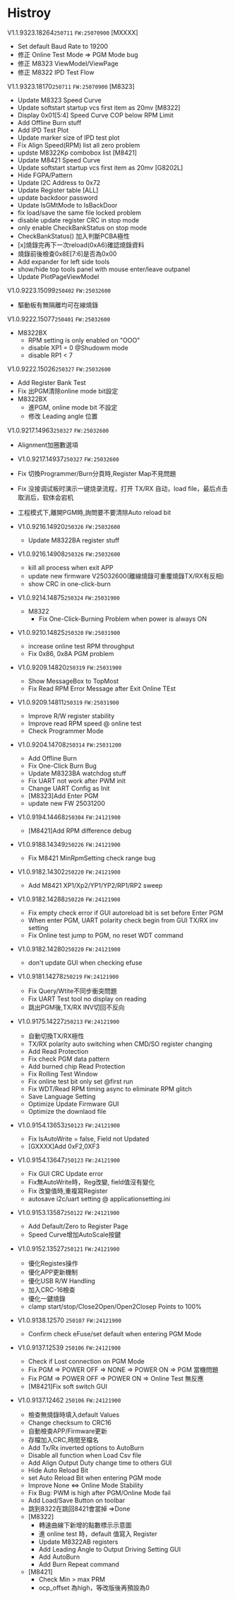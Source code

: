 # Histroy

V1.1.9323.18264`250711`
`FW:25070900`
[MXXXX]
- Set default Baud Rate to 19200
- 修正 Online Test Mode => PGM Mode bug
- 修正 M8323 ViewModel/ViewPage
- 修正 M8322 IPD Test Flow

V1.1.9323.18170`250711`
`FW:25070900`
[M8323]
- Update M8323 Speed Curve
- Update softstart startup vcs first item as 20mv
[M8322]
- Display 0x01[5:4] Speed Curve COP below RPM Limit
- Add Offline Burn stuff
- Add IPD Test Plot
- Update marker size of IPD test plot 
- Fix Align Speed(RPM) list all zero problem
- updste M8322Kp combobox list
[M8421]
- Update M8421 Speed Curve
- Update softstart startup vcs first item as 20mv
[G8202L]
- Hide FGPA/Pattern  
- Update I2C Address to 0x72
- Update Register table
[ALL]
- update backdoor password  
- Update  IsGMtMode to IsBackDoor  
- fix load/save the same file locked problem
- disable update register CRC in stop mode
- only enable CheckBankStatus on stop mode
- CheckBankStatus() 加入判斷PCBA極性
- [x]燒錄完再下一次reload(0xA6)確認燒錄資料
- 燒錄前後檢查0x8E[7:6]是否為0x00
- Add expander for left side tools
- show/hide top tools panel with mouse enter/leave outpanel
- Update PlotPageViewModel

V1.0.9223.15099`250402`
`FW:25032600`
 - 驅動板有無隔離均可在線燒錄

V1.0.9222.15077`250401`
`FW:25032600`
- M8322BX
  - RPM setting is only enabled on "OOO"
  - disable XP1 = 0 @Shudowm mode
  - disable RP1 < 7 

V1.0.9222.15026`250327`
`FW:25032600`
- Add Register Bank Test
- Fix 出PGM清除online mode bit設定
- M8322BX
  - 進PGM, online mode bit 不設定			
  - 修改 Leading angle 位置

V1.0.9217.14963`250327`
`FW:25032600`
  - Alignment加圈數選項

- V1.0.9217.14937`250327`
`FW:25032600`
- Fix 切換Programmer/Burn分頁時,Register Map不見問題
- Fix 没接调试板时演示一键烧录流程，打开 TX/RX 自动，load file，最后点击取消后，软体会宕机
- 工程模式下,離開PGM時,詢問要不要清除Auto reload bit

- V1.0.9216.14920`250326`
`FW:25032600`
  - Update M8322BA register stuff

- V1.0.9216.14908`250326`
`FW:25032600`
  - kill all process when exit APP
  - update new firmware V25032600(離線燒錄可重覆燒錄TX/RX有反相)
  - show CRC in one-click-burn

- V1.0.9214.14875`250324`
`FW:25031900`
  - M8322
    - Fix One-Click-Burning Problem when power is always ON

- V1.0.9210.14825`250320`
`FW:25031900`
  - increase online test RPM throughput
  - Fix 0x86, 0x8A PGM problem

- V1.0.9209.14820`250319`
`FW:25031900`
  - Show MessageBox to TopMost
  - Fix Read RPM Error Message after Exit Online TEst

- V1.0.9209.14811`250319`
`FW:25031900`
  - Improve R/W register stability
  - Improve read RPM speed @ online test
  - Check Programmer Mode

- V1.0.9204.14708`250314`
`FW:25031200`
  - Add Offline Burn
  - Fix One-Click Burn Bug
  - Update M8323BA watchdog stuff
  - Fix UART not work after PWM init
  - Change UART Config as Init  
  - [M8323]Add Enter PGM
  - update new FW 25031200

- V1.0.9194.14468`250304`
`FW:24121900`
  - [M8421]Add RPM difference debug

- V1.0.9188.14349`250226`
`FW:24121900`
  - Fix M8421 MinRpmSetting check range bug

- V1.0.9182.14302`250220`
`FW:24121900`
  - Add M8421 XP1/Xp2/YP1/YP2/RP1/RP2 sweep

- V1.0.9182.14288`250220`
`FW:24121900`
  - Fix empty check error if GUI autoreload bit is set before Enter PGM
  - When enter PGM, UART polarity check begin from GUI TX/RX inv setting
  - Fix Online test jump to PGM, no reset WDT command

- V1.0.9182.14280`250220`
`FW:24121900`
  - don't update GUI when checking efuse

- V1.0.9181.14278`250219`
`FW:24121900`
  - Fix Query/Wtite不同步衝突問題
  - Fix UART Test tool no display on reading  
  - 跳出PGM後,TX/RX INV切回不反向

- V1.0.9175.14227`250213`
`FW:24121900`
  - 自動切換TX/RX極性
  - TX/RX polarity auto switching when CMD/SO register changing
  - Add Read Protection
  - Fix check PGM data pattern
  - Add burned chip Read Protection 
  - Fix Rolling Test Window
  - Fix online test bit only set @first run
  - Fix WDT/Read RPM timing async to eliminate RPM glitch
  - Save Language Setting
  - Optimize Update Firmware GUI
  - Optimize the downlaod file

- V1.0.9154.13653`250123`
`FW:24121900`
  - Fix IsAutoWrite = false, Field not Updated
  - [GXXXX]Add 0xF2,0XF3

- V1.0.9154.13647`250123`
`FW:24121900`
  - Fix GUI CRC Update error
  - Fix無AutoWrite時，Reg改變, field值沒有變化
  - Fix 改變值時,重複寫Register
  - autosave i2c/uart setting @ applicationsetting.ini

- V1.0.9153.13587`250122`
`FW:24121900`
  - Add Default/Zero to Register Page
  - Speed Curve增加AutoScale按鍵

- V1.0.9152.13527`250121`
`FW:24121900`
  - 優化Registes操作
  - 優化APP更新機制
  - 優化USB R/W Handling
  - 加入CRC-16檢查
  - 優化一鍵燒錄
  - clamp start/stop/Close2Open/Open2Closep Points to 100%

- V1.0.9138.12570 `250107`
`FW:24121900`
  - Confirm check eFuse/set default when entering PGM Mode
  
- V1.0.9137.12539 `250106`
`FW:24121900`
  - Check if Lost connection on PGM Mode
  - Fix PGM => POWER OFF => NONE => POWER ON => PGM 當機問題
  - Fix PGM => POWER OFF => POWER ON => Online Test 無反應
  - [M8421]Fix soft switch GUI

- V1.0.9137.12462  `250106`
`FW:24121900`
  - 檢查無燒錄時填入default Values
  - Change checksum to CRC16
  - 自動檢查APP/Firmware更新
  - 存檔加入CRC,時間至檔名
  - Add Tx/Rx inverted options to AutoBurn
  - Disable all function when Load Csv file
  - Add Align Output Duty change time to others GUI
  - Hide Auto Reload Bit
  - set Auto Reload Bit when entering PGM mode
  - Improve None ⇔ Online Mode Stability
  - Fix Bug: PWM is high after PGM/Online Mode fail
  - Add Load/Save Button on toolbar
  - 跳到8322在跳回8421會當掉 =>Done
  - [M8322]
    - 轉速曲線下新增的點數標示示意圖
    - 進 online test  時，default 值寫入 Register
    - Update  M8322AB registers
    - Add Leading Angle to Output Driving Setting GUI
    - Add AutoBurn
    - Add Burn Repeat command
  - [M8421]
    - Check Min > max PRM
    - ocp_offset 為high，等改版後再預設為0
  